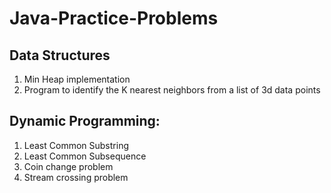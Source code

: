 # Java-Practice-Problems
## Data Structures
1. Min Heap implementation
2. Program to identify the K nearest neighbors from a list of 3d data points

## Dynamic Programming:
1. Least Common Substring
2. Least Common Subsequence
3. Coin change problem
4. Stream crossing problem
